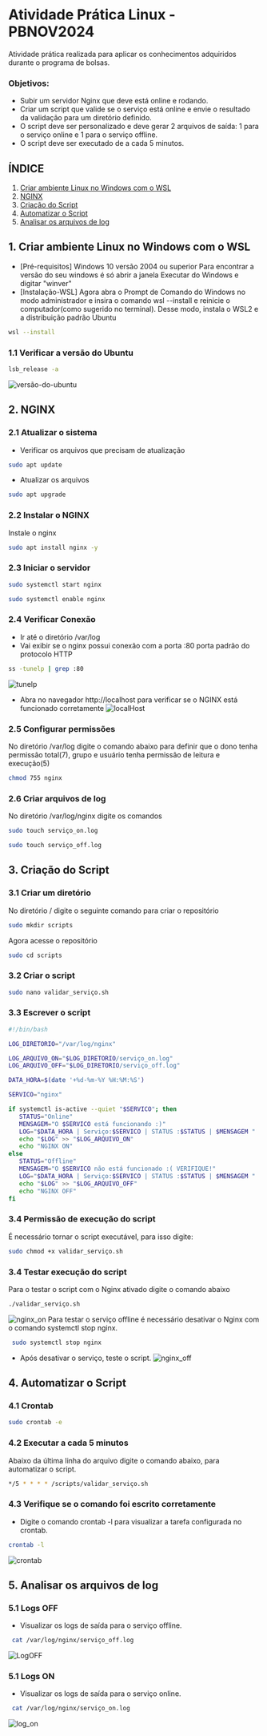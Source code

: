 # Atividade Prática Linux - PBNOV2024
Atividade prática realizada para aplicar os conhecimentos adquiridos durante o programa de bolsas.

### Objetivos:
- Subir um servidor Nginx que deve está online e rodando.
- Criar um script que valide se o serviço 
está online e envie o resultado da 
validação para um diretório definido.
- O script deve ser personalizado e deve gerar 2 arquivos de 
saída: 1 para o serviço online e 1 para 
o serviço offline.
- O script deve ser executado de a cada 5 minutos.

## ÍNDICE
1. [Criar ambiente Linux no Windows com o WSL](#1-criar-ambiente-linux-no-windows-com-o-wsl)
2. [NGINX](#2-nginx)
3. [Criação do Script](#3-criacao-do-script)
4. [Automatizar o Script](#4-automatizar-o-script)
5. [Analisar os arquivos de log](#5-Analisar-os-arquivos-de-log)



## 1. Criar ambiente Linux no Windows com o WSL
- [Pré-requisitos] Windows 10 versão 2004 ou superior
 Para encontrar a versão do seu windows é só abrir a janela Executar do Windows e digitar "winver"
- [Instalação-WSL]
 Agora abra o Prompt de Comando do Windows no modo administrador e insira o comando wsl --install e reinicie o computador(como sugerido no terminal). Desse modo, instala o WSL2 e a distribuição padrão Ubuntu

```bash
wsl --install
```
### 1.1 Verificar a versão do Ubuntu
```bash
lsb_release -a
```
![versão-do-ubuntu](imagem/ubuntu.JPG)


## 2. NGINX
### 2.1 Atualizar o sistema
- Verificar os arquivos que precisam de atualização
```bash
sudo apt update
```
- Atualizar os arquivos
```bash
sudo apt upgrade
```
### 2.2 Instalar o NGINX
Instale o nginx
```bash
sudo apt install nginx -y
```
### 2.3 Iniciar o servidor 
```bash
sudo systemctl start nginx
```
```bash
sudo systemctl enable nginx
```

### 2.4 Verificar Conexão
- Ir até o diretório /var/log
- Vai exibir se o nginx possui conexão com a porta :80 porta padrão do protocolo HTTP
```bash
ss -tunelp | grep :80
```
![tunelp](imagem/ss-tunelp.JPG)
- Abra no navegador http://localhost para verificar se o NGINX está funcionado corretamente
![localHost](imagem/localHost.jpg)
  
 ### 2.5 Configurar permissões 
 No diretório /var/log digite o comando abaixo para definir que o dono tenha permissão total(7), grupo e usuário tenha permissão de leitura e execução(5)
 ```bash
chmod 755 nginx
```
### 2.6 Criar arquivos de log
No diretório /var/log/nginx digite os comandos
 ```bash
sudo touch serviço_on.log
```
 ```bash
sudo touch serviço_off.log
```

## 3. Criação do Script
### 3.1 Criar um diretório
 No diretório / digite o seguinte comando para criar o repositório
 ```bash
sudo mkdir scripts
```
Agora acesse o repositório
 ```bash
sudo cd scripts
```
### 3.2 Criar o script
 ```bash
sudo nano validar_serviço.sh
```
### 3.3 Escrever o script
```bash
#!/bin/bash

LOG_DIRETORIO="/var/log/nginx"

LOG_ARQUIVO_ON="$LOG_DIRETORIO/serviço_on.log"
LOG_ARQUIVO_OFF="$LOG_DIRETORIO/serviço_off.log"

DATA_HORA=$(date '+%d-%m-%Y %H:%M:%S')

SERVICO="nginx"

if systemctl is-active --quiet "$SERVICO"; then
   STATUS="Online"
   MENSAGEM="O $SERVICO está funcionando :)"
   LOG="$DATA_HORA | Serviço:$SERVICO | STATUS :$STATUS | $MENSAGEM "
   echo "$LOG" >> "$LOG_ARQUIVO_ON"
   echo "NGINX ON"
else
   STATUS="Offline"
   MENSAGEM="O $SERVICO não está funcionado :( VERIFIQUE!"
   LOG="$DATA_HORA | Serviço:$SERVICO | STATUS :$STATUS | $MENSAGEM "
   echo "$LOG" >> "$LOG_ARQUIVO_OFF"
   echo "NGINX OFF"
fi
```
### 3.4 Permissão de execução do script
É necessário tornar o script executável, para isso digite:
 ```bash
sudo chmod +x validar_serviço.sh
```
### 3.4 Testar execução do script
Para o testar o script com o Nginx ativado digite o comando abaixo
```bash
./validar_serviço.sh
```
![nginx_on](imagem/nginx_ON.JPG)
Para testar o serviço offline é necessário desativar o Nginx com o comando systemctl stop nginx.
```bash
 sudo systemctl stop nginx
```
- Após desativar o serviço, teste o script.
![nginx_off](imagem/off_nginx.JPG)

## 4. Automatizar o Script
### 4.1 Crontab
```bash
sudo crontab -e
```
### 4.2 Executar a cada 5 minutos
Abaixo da última linha do arquivo digite o comando abaixo, para automatizar o script.
```bash
*/5 * * * * /scripts/validar_serviço.sh
```
### 4.3 Verifique se o comando foi escrito corretamente
- Digite o comando crontab -l para visualizar a tarefa configurada no crontab.
```bash
crontab -l
```
![crontab](imagem/crontab.JPG)
## 5. Analisar os arquivos de log
### 5.1 Logs OFF
- Visualizar os logs de saída para o serviço offline.
```bash
 cat /var/log/nginx/serviço_off.log
```
![LogOFF](imagem/nginx_offline_log.JPG)
### 5.1 Logs ON
- Visualizar os logs de saída para o serviço online.
```bash
 cat /var/log/nginx/serviço_on.log
```
![log_on](imagem/log_on.JPG)

